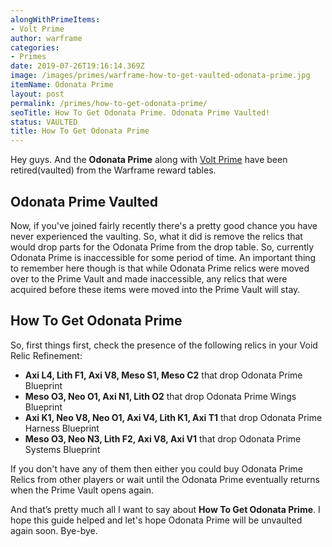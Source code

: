 ```yaml
---
alongWithPrimeItems:
- Volt Prime
author: warframe
categories:
- Primes
date: 2019-07-26T19:16:14.369Z
image: /images/primes/warframe-how-to-get-vaulted-odonata-prime.jpg
itemName: Odonata Prime
layout: post
permalink: /primes/how-to-get-odonata-prime/
seoTitle: How To Get Odonata Prime. Odonata Prime Vaulted!
status: VAULTED
title: How To Get Odonata Prime
---
```

<p>Hey guys. And the <strong>Odonata Prime</strong> along with <a href="/primes/how-to-get-volt-prime/" title="How To Get Volt Prime">Volt Prime</a> have been retired(vaulted) from the Warframe reward tables.</p><!--more--> <h2>Odonata Prime Vaulted</h2> <p>Now, if you've joined fairly recently there's a pretty good chance you have never experienced the vaulting. So, what it did is remove the relics that would drop parts for the Odonata Prime from the drop table. So, currently Odonata Prime is inaccessible for some period of time. An important thing to remember here though is that while Odonata Prime relics were moved over to the Prime Vault and made inaccessible, any relics that were acquired before these items were moved into the Prime Vault will stay.</p> <h2>How To Get Odonata Prime</h2> <p>So, first things first, check the presence of the following relics in your Void Relic Refinement:</p> <ul>  <li> <b>Axi L4, Lith F1, Axi V8, Meso S1, Meso C2</b> that drop Odonata Prime Blueprint </li>  <li> <b>Meso O3, Neo O1, Axi N1, Lith O2</b> that drop Odonata Prime Wings Blueprint </li>  <li> <b>Axi K1, Neo V8, Neo O1, Axi V4, Lith K1, Axi T1</b> that drop Odonata Prime Harness Blueprint </li>  <li> <b>Meso O3, Neo N3, Lith F2, Axi V8, Axi V1</b> that drop Odonata Prime Systems Blueprint </li>  </ul> <p>If you don't have any of them then either you could buy Odonata Prime Relics from other players or wait until the Odonata Prime eventually returns when the Prime Vault opens again.</p> <p>And that’s pretty much all I want to say about <strong>How To Get Odonata Prime</strong>. I hope this guide helped and let's hope Odonata Prime will be unvaulted again soon. Bye-bye.</p>